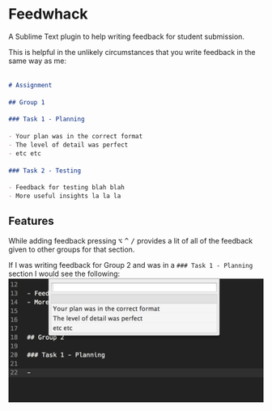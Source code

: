 # Feedwhack

A Sublime Text plugin to help writing feedback for student submission.

This is helpful in the unlikely circumstances that you write feedback in the same way as me:

```markdown

# Assignment 

## Group 1

### Task 1 - Planning

- Your plan was in the correct format
- The level of detail was perfect
- etc etc

### Task 2 - Testing

- Feedback for testing blah blah
- More useful insights la la la
```

## Features

While adding feedback pressing <kbd>⌥</kbd> <kbd>^</kbd> <kbd>/</kbd> provides a lit of all of the feedback given to other groups for that section.

If I was writing feedback for Group 2 and was in a `### Task 1 - Planning` section I would see the following: ![](media/example-screenshot.png)
